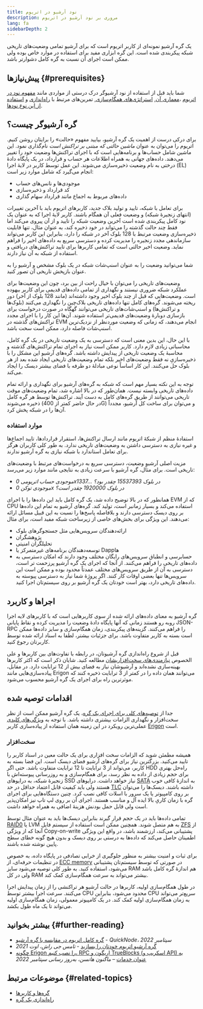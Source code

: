 ```yaml
---
title: نود آرشیو در اتریوم
description: مروری بر نود آرشیو در اتریوم
lang: fa
sidebarDepth: 2
---
```


یک گره آرشیو نمونه‌ای از کاربر اتریوم است که برای آرشیو تمامی وضعیت‌های تاریخی شبکه پیکربندی شده است. این گره ابزاری مفید برای استفاده در موارد خاص بوده ولی ممکن است اجرای آن نسبت به گره کامل دشوارتر باشد.

## پیش‌نیازها {#prerequisites}

شما باید قبل از استفاده از نود آرشیوگر درک درستی از مواردی مانند [مفهوم نود در اتریوم](/developers/docs/nodes-and-clients/) ،[معماری آن](/developers/docs/nodes-and-clients/node-architecture/), [استراتژی‌های همگام‌سازی](/developers/docs/nodes-and-clients/#sync-modes), تمرین‌های مرتبط با [راه‌اندازی](/developers/docs/nodes-and-clients/run-a-node/) و [استفاده از این نوع نودها](/developers/docs/apis/json-rpc/).

## گره آرشیوگر چیست؟

برای درکی درست از اهمیت یک گره آرشیو، بیایید مفهوم «حالت» را برایتان روشن کنیم. اتریوم را می‌توان به عنوان _ماشین حالتی که مبتنی بر تراکنش است_ نام‌گذاری نمود. این ماشین شامل حساب‌ها و برنامه‌هایی است که با اجرای تراکنش‌ها وضعیت خود را تغییر می‌دهند. داده‌های جهانی به همراه اطلاعات هر حساب و قرارداد، در یک پایگاه دادۀ درختی به نام وضعیت ذخیره‌سازی می‌شوند. این عمل توسط کاربر در لایۀ اجرا (EL) انجام می‌گیرد که شامل موارد زیر است:

- موجودی‌ها و نانس‌های حساب
- کد قرارداد و ذخیره‌سازی
- داده‌های مربوط به اجماع مانند قرارداد سهام گذاری

برای تعامل با شبکه، تایید و تولید بلاک جدید، کاربرهای اتریوم باید با آخرین تغییرات (انتهای زنجیرۀ شبکه) و وضعیت فعلی آن همگام باشند. کاربر لایۀ اجرا که به عنوان یک نود کامل پیکربندی شده است آخرین وضعیت شبکه را تایید و از آن پیروی می‌کند اما فقط چند حالت گذشته را می‌تواند در خود ذخیره کند، به عنوان مثال، تنها قابلیت ذخیره‌سازی وضعیت مرتبط با 128 بلوک آخر در شبکه را دارد، بنابراین این کاربر می‌تواند سازماندهی مجدد زنجیره را مدیریت کرده و دسترسی سریع به داده‌های اخیر را فراهم نماید. وضعیت اخیر حالتی است که تمامی کاربرها برای تایید تراکنش‌های دریافتی و استفاده از شبکه به آن نیاز دارند.

شما می‌توانید وضعیت را به عنوان اسنپ‌شات شبکه در یک بلوک مشخص و آرشیو را به عنوان بازپخش تاریخی آن تصور کنید.

وضعیت‌های تاریخی را می‌توان با خیال راحت از بین برد، چون این وضعیت‌ها برای عملکرد شبکه ضروری نیستند و نگهداری از تمامی داده‌های قدیمی برای کاربر بیهوده است. وضعیت‌هایی که قبل از چند بلوک اخیر وجود داشته‌اند (مانند 128 بلوک از آخر) دور ریخته می‌شوند. گره‌های کامل تنها داده‌های تاریخی بلاک‌چین را نگهداری می‌کنند (بلوک‌ها و تراکنش‌ها) و اسنپ‌شات‌های تاریخی می‌توانند گهگاه در صورت درخواست برای بازسازی دوبارۀ وضعیت‌های قدیمی‌تر استفاده شوند. آن‌ها این کار را با اجرای مجدد تراکنش‌های گذشته در EVM انجام می‌دهند، که زمانی که وضعیت موردنظر از نزدیک‌ترین اسنپ‌شات فاصله دارد، ممکن است سخت باشد.

با این حال، این بدین معنی است که دسترسی به یک وضعیت تاریخی در یک گره کامل، محاسباتی زیادی لازم دارد. کاربر ممکن است نیاز به اجرای تمام تراکنش‌های گذشته و محاسبۀ یک وضعیت تاریخی از پیدایش داشته باشد. گره‌های آرشیو این مشکل را با ذخیره‌سازیِ نه فقط وضعیت‌های اخیر بلکه تمام وضعیت‌های تاریخی ایجاد شده بعد از هر بلوک حل می‌کنند. این کار اساساً نوعی مبادلۀ دو طرفه با فضای بیشتر دیسک را ایجاد می‌کند.

توجه به این نکته بسیار مهم است که شبکه به گره‌های آرشیو برای نگهداری و ارائه‌ تمام داده‌های تاریخی وابسته نیست. همان‌طور که در بالا اشاره شد، تمام وضعیت‌های موقت تاریخی می‌توانند از طریق گره‌های کامل به دست آیند. تراکنش‌ها توسط هر گره کامل ذخیره می‌شوند (در حال حاضر کمتر از 400G) و می‌توان برای ساخت کل آرشیو، مجدداً آن‌ها را در شبکه پخش کرد.

### موارد استفاده

استفادۀ منظم از شبکۀ اتریوم مانند ارسال تراکنش‌ها، استقرار قراردادها، تایید اجماع‌ها و غیره نیازی به دسترسی داشتن به وضعیت‌های تاریخی ندارد. به طور کلی کاربران هرگز برای تعامل استاندارد با شبکه نیازی به گره آرشیو ندارند.

مزیت اصلی آرشیوِ وضعیت، دسترسی سریع به درخواست‌های مرتبط با وضعیت‌های تاریخی است. برای مثال، گره آرشیو با سرعت زیادی به نتایجی مانند موارد زیر می‌رسد:

- _موجودی حساب اتریومی 0x1337… در بلوک 15537393 چقدر بود؟_
- _موجودی توکن 0x در بلوک 1920000 چقدر است؟_

همانطور که در بالا توضیح داده شد، یک گره کامل باید این داده‌ها را با اجرای EVM که از CPU استفاده می‌کند و بسیار زمانبر است، تولید کند. گره‌های آرشیو به تمام این داده‌ها بر روی دیسک دسترسی دارند و بلافاصله پاسخ‌ها را نسبت به این قبیل مسائل ارائه می‌دهند. این ویژگی برای بخش‌های خاصی از زیرساخت شبکه مفید است، برای مثال:

- ارائه‌دهندگان سرویس‌هایی مثل جستجوگر‌های بلوک
- پژوهشگران
- تحلیلگران امنیتی
- توسعه‌دهندگان برنامه‌های غیرمتمرکز یا Dappها
- حسابرسی و انطباق
سرویس‌های رایگان مختلف وجود دارند که امکان دسترسی به داده‌های تاریخی را فراهم می‌کنند. از آنجا که اجرای یک گره آرشیو پرزحمت تر است، دسترسی به آن از طریق سرویس‌های مختلف عمدتاً محدود بوده و ممکن است این سرویس‌ها تنها بعضی اوقات کار کنند. اگر پروژۀ شما نیاز به دسترسی پیوسته به داده‌های تاریخی دارد، بهتر است خودتان یک گره آرشیو بر روی سیستم‌تان اجرا کنید.

## اجراها و کاربرد

گره آرشیو به معنای داده‌های ارائه شده از سوی کاربرهایی است که با کاربرهای لایه اجرا روبه رو هستند زمانی که آنها پایگاه دادۀ وضعیت را مدیریت کرده و نقاط پایانی JSON-RPC را فراهم می‌کنند. گزینه‌های پیکربندی، زمان همگام‌سازی و سایز داده‌ها ممکن است بسته به کاربر متفاوت باشد. برای جزئیات بیشتر، لطفا به اسناد ارائه شده توسط کاربرتان رجوع کنید.

قبل از شروع راه‌اندازی گره آرشیوتان، در رابطه با تفاوت‌های بین کاربرها و علی الخصوص [نیازمندی‌های سخت‌افزاریشان](/developers/docs/nodes-and-clients/run-a-node/#requirements) مطالعه کنید. شایان ذکر است که اکثر کاربرها بهینه‌سازی نشده‌اند و آرشیوشان نیاز به فضای بیش از 12 ترابایت دارد. در مقابل، پیاده‌سازی‌هایی مانند Erigon می‌توانند همان داده را در کمتر از 3 ترابایت ذخیره کنند که موثرترین راه برای اجرای یک گره آرشیو محسوب می‌شود.



## اقدامات توصیه شده

جدا از [توصیه‌های کلی برای اجرای یک گره](/developers/docs/nodes-and-clients/run-a-node/)، یک گره آرشیو ممکن است از نظر سخت‌افزار و نگهداری الزامات بیشتری داشته باشد. با توجه به [ویژگی‌های کلیدی](https://github.com/ledgerwatch/erigon#key-features) عملی‌ترین رویکرد در این زمینه همان استفاده از پیاده‌سازی کاربر [Erigon](/developers/docs/nodes-and-clients/#erigon) است.



### سخت‌افزار

همیشه مطمئن شوید که الزامات سخت افزاری برای یک حالت معین در اسناد کاربر را تایید می‌کنید. بزرگترین نیاز برای گره‌های آرشیو فضای دیسک است. این فضا بسته به کاربر، می‌تواند از 3 ترابایت تا 12 ترابایت متفاوت باشد. حتی اگر HDD راه‌حل بهتری برای حجم زیادی از داده به نظر رسد، برای همگام‌سازی و به روزرسانی پیوسته‌اش با زنجیرۀ شبکه، به درایوهای SSD نیاز خواهد داشت. درایوهای [SATA](https://www.cleverfiles.com/help/sata-hard-drive.html) به اندازۀ کافی خوب هستند ولی باید کیفیت قابل اعتماد حداقل در حد [TLC](https://blog.synology.com/tlc-vs-qlc-ssds-what-are-the-differences) داشته باشند. دیسک‌ها را می‌توان بر روی کامپیوتر یا یک سرور با اسلات کافی نصب کرد. چنین دستگاه‌هایی برای اجرای گره با زمان کاریِ بالا ایده آل و مناسب هستند. اجرای آن بر روی لپ تاپ نیز امکان‌پذیر است ولی قابل حمل بودنش هزینۀ اضافی به همراه خواهد داشت.

تمامی داده‌ها باید در یک حجم قرار گیرند بنابراین دیسک‌ها باید به عنوان مثال توسط [RAID0](https://en.wikipedia.org/wiki/Standard_RAID_levels#RAID_0) یا LVM به هم متصل شوند. همچنین ممکن است استفاده از سیستم فایل [ZFS](https://en.wikipedia.org/wiki/ZFS) از آنجا که از ویژگی Copy-on-write پشتیبانی می‌کند، ارزشمند باشد، در واقع این ویژگی اطمینان حاصل می‌کند که داده‌ها به درستی بر روی دیسک و بدون هیچ گونه خطای سطح پایین نوشته شده باشند.

برای ثبات و امنیت بیشتر به منظور جلوگیری از خرابی تصادفی در پایگاه داده، به خصوص در تنظیمات حرفه‌ای، از [ECC memory](https://en.wikipedia.org/wiki/ECC_memory) در صورتی که توسط سیستم‌تان پشتیبانی می‌شود، استفاده کنید. به طور کلی توصیه می‌شود سایز RAM هم اندازۀ گره کامل باشد ولی در کل RAM بیشتر می‌تواند به سرعت همگام‌سازی کمک کند.

در طول همگام‌سازی اولیه، کاربرها در حالت آرشیو هر تراکنشی را از زمان پیدایش اجرا می‌کنند. سرعت اجرا بیشتر توسط CPU محدود می‌شود، بنابراین CPU سریع‌تر می‌تواند به زمان همگام‌سازی اولیه کمک کند. در یک کامپیوتر معمولی، زمان همگام‌سازی اولیه می‌تواند تا یک ماه طول بکشد.



## بیشتر بخوانید {#further-reading}

- [گره کامل اتریوم در مقایسه با گره آرشیو](https://www.quicknode.com/guides/infrastructure/ethereum-full-node-vs-archive-node) - _QuickNode، سپتامبر 2022_
- [گره آرشیو اتریوم خودتان را بسازید](https://tjayrush.medium.com/building-your-own-ethereum-archive-node-72c014affc09) - _تامس جی راش، اوت 2021_
- [چگونه Erigon را نصب کنیم، RPC اِریگون و TrueBlocks (اسکریپ و API) به عنوان خدمات](https://magnushansson.xyz/blog_posts/crypto_defi/2022-01-10-Erigon-Trueblocks) _– ماگنون هانسن، به‌روز رسانی سپتامبر 2022_



## موضوعات مرتبط {#related-topics}

- [گره‌ها و کاربرها](/developers/docs/nodes-and-clients/)
- [راه‌اندازی یک گره](/developers/docs/nodes-and-clients/run-a-node/)
